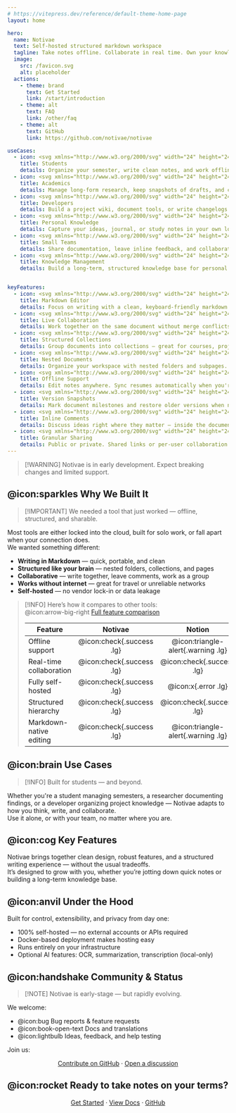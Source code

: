 ```yaml
---
# https://vitepress.dev/reference/default-theme-home-page
layout: home

hero:
  name: Notivae
  text: Self-hosted structured markdown workspace
  tagline: Take notes offline. Collaborate in real time. Own your knowledge.
  image:
    src: /favicon.svg
    alt: placeholder
  actions:
    - theme: brand
      text: Get Started
      link: /start/introduction
    - theme: alt
      text: FAQ
      link: /other/faq
    - theme: alt
      text: GitHub
      link: https://github.com/notivae/notivae

useCases:
  - icon: <svg xmlns="http://www.w3.org/2000/svg" width="24" height="24" viewBox="0 0 24 24" fill="none" stroke="currentColor" stroke-width="2" stroke-linecap="round" stroke-linejoin="round" class="lucide lucide-graduation-cap-icon lucide-graduation-cap"><path d="M21.42 10.922a1 1 0 0 0-.019-1.838L12.83 5.18a2 2 0 0 0-1.66 0L2.6 9.08a1 1 0 0 0 0 1.832l8.57 3.908a2 2 0 0 0 1.66 0z"/><path d="M22 10v6"/><path d="M6 12.5V16a6 3 0 0 0 12 0v-3.5"/></svg>
    title: Students
    details: Organize your semester, write clean notes, and work offline from anywhere.
  - icon: <svg xmlns="http://www.w3.org/2000/svg" width="24" height="24" viewBox="0 0 24 24" fill="none" stroke="currentColor" stroke-width="2" stroke-linecap="round" stroke-linejoin="round" class="lucide lucide-microscope-icon lucide-microscope"><path d="M6 18h8"/><path d="M3 22h18"/><path d="M14 22a7 7 0 1 0 0-14h-1"/><path d="M9 14h2"/><path d="M9 12a2 2 0 0 1-2-2V6h6v4a2 2 0 0 1-2 2Z"/><path d="M12 6V3a1 1 0 0 0-1-1H9a1 1 0 0 0-1 1v3"/></svg>
    title: Academics
    details: Manage long-form research, keep snapshots of drafts, and collaborate with peers.
  - icon: <svg xmlns="http://www.w3.org/2000/svg" width="24" height="24" viewBox="0 0 24 24" fill="none" stroke="currentColor" stroke-width="2" stroke-linecap="round" stroke-linejoin="round" class="lucide lucide-code-icon lucide-code"><path d="m16 18 6-6-6-6"/><path d="m8 6-6 6 6 6"/></svg>
    title: Developers
    details: Build a project wiki, document tools, or write changelogs with markdown and versioning.
  - icon: <svg xmlns="http://www.w3.org/2000/svg" width="24" height="24" viewBox="0 0 24 24" fill="none" stroke="currentColor" stroke-width="2" stroke-linecap="round" stroke-linejoin="round" class="lucide lucide-book-lock-icon lucide-book-lock"><path d="M18 6V4a2 2 0 1 0-4 0v2"/><path d="M20 15v6a1 1 0 0 1-1 1H6.5a1 1 0 0 1 0-5H20"/><path d="M4 19.5v-15A2.5 2.5 0 0 1 6.5 2H10"/><rect x="12" y="6" width="8" height="5" rx="1"/></svg>
    title: Personal Knowledge
    details: Capture your ideas, journal, or study notes in your own local-first knowledge system.
  - icon: <svg xmlns="http://www.w3.org/2000/svg" width="24" height="24" viewBox="0 0 24 24" fill="none" stroke="currentColor" stroke-width="2" stroke-linecap="round" stroke-linejoin="round" class="lucide lucide-building2-icon lucide-building-2"><path d="M6 22V4a2 2 0 0 1 2-2h8a2 2 0 0 1 2 2v18Z"/><path d="M6 12H4a2 2 0 0 0-2 2v6a2 2 0 0 0 2 2h2"/><path d="M18 9h2a2 2 0 0 1 2 2v9a2 2 0 0 1-2 2h-2"/><path d="M10 6h4"/><path d="M10 10h4"/><path d="M10 14h4"/><path d="M10 18h4"/></svg>
    title: Small Teams
    details: Share documentation, leave inline feedback, and collaborate in real time on team knowledge and handbooks.
  - icon: <svg xmlns="http://www.w3.org/2000/svg" width="24" height="24" viewBox="0 0 24 24" fill="none" stroke="currentColor" stroke-width="2" stroke-linecap="round" stroke-linejoin="round" class="lucide lucide-brain-icon lucide-brain"><path d="M12 18V5"/><path d="M15 13a4.17 4.17 0 0 1-3-4 4.17 4.17 0 0 1-3 4"/><path d="M17.598 6.5A3 3 0 1 0 12 5a3 3 0 1 0-5.598 1.5"/><path d="M17.997 5.125a4 4 0 0 1 2.526 5.77"/><path d="M18 18a4 4 0 0 0 2-7.464"/><path d="M19.967 17.483A4 4 0 1 1 12 18a4 4 0 1 1-7.967-.517"/><path d="M6 18a4 4 0 0 1-2-7.464"/><path d="M6.003 5.125a4 4 0 0 0-2.526 5.77"/></svg>
    title: Knowledge Management
    details: Build a long-term, structured knowledge base for personal growth, team alignment, or learning over time.


keyFeatures:
  - icon: <svg xmlns="http://www.w3.org/2000/svg" width="24" height="24" viewBox="0 0 24 24" fill="none" stroke="currentColor" stroke-width="2" stroke-linecap="round" stroke-linejoin="round" class="lucide lucide-pen-line-icon lucide-pen-line"><path d="M12 20h9"/><path d="M16.376 3.622a1 1 0 0 1 3.002 3.002L7.368 18.635a2 2 0 0 1-.855.506l-2.872.838a.5.5 0 0 1-.62-.62l.838-2.872a2 2 0 0 1 .506-.854z"/></svg>
    title: Markdown Editor
    details: Focus on writing with a clean, keyboard-friendly markdown interface.
  - icon: <svg xmlns="http://www.w3.org/2000/svg" width="24" height="24" viewBox="0 0 24 24" fill="none" stroke="currentColor" stroke-width="2" stroke-linecap="round" stroke-linejoin="round" class="lucide lucide-users-icon lucide-users"><path d="M16 21v-2a4 4 0 0 0-4-4H6a4 4 0 0 0-4 4v2"/><path d="M16 3.128a4 4 0 0 1 0 7.744"/><path d="M22 21v-2a4 4 0 0 0-3-3.87"/><circle cx="9" cy="7" r="4"/></svg>
    title: Live Collaboration
    details: Work together on the same document without merge conflicts.
  - icon: <svg xmlns="http://www.w3.org/2000/svg" width="24" height="24" viewBox="0 0 24 24" fill="none" stroke="currentColor" stroke-width="2" stroke-linecap="round" stroke-linejoin="round" class="lucide lucide-layers"><polygon points="12 2 2 7 12 12 22 7 12 2"/><polyline points="2 17 12 22 22 17"/><polyline points="2 12 12 17 22 12"/></svg>
    title: Structured Collections
    details: Group documents into collections — great for courses, projects, or multi-part topics.
  - icon: <svg xmlns="http://www.w3.org/2000/svg" width="24" height="24" viewBox="0 0 24 24" fill="none" stroke="currentColor" stroke-width="2" stroke-linecap="round" stroke-linejoin="round" class="lucide lucide-folder-tree-icon lucide-folder-tree"><path d="M20 10a1 1 0 0 0 1-1V6a1 1 0 0 0-1-1h-2.5a1 1 0 0 1-.8-.4l-.9-1.2A1 1 0 0 0 15 3h-2a1 1 0 0 0-1 1v5a1 1 0 0 0 1 1Z"/><path d="M20 21a1 1 0 0 0 1-1v-3a1 1 0 0 0-1-1h-2.9a1 1 0 0 1-.88-.55l-.42-.85a1 1 0 0 0-.92-.6H13a1 1 0 0 0-1 1v5a1 1 0 0 0 1 1Z"/><path d="M3 5a2 2 0 0 0 2 2h3"/><path d="M3 3v13a2 2 0 0 0 2 2h3"/></svg>
    title: Nested Documents
    details: Organize your workspace with nested folders and subpages.
  - icon: <svg xmlns="http://www.w3.org/2000/svg" width="24" height="24" viewBox="0 0 24 24" fill="none" stroke="currentColor" stroke-width="2" stroke-linecap="round" stroke-linejoin="round" class="lucide lucide-wifi-off-icon lucide-wifi-off"><path d="M12 20h.01"/><path d="M8.5 16.429a5 5 0 0 1 7 0"/><path d="M5 12.859a10 10 0 0 1 5.17-2.69"/><path d="M19 12.859a10 10 0 0 0-2.007-1.523"/><path d="M2 8.82a15 15 0 0 1 4.177-2.643"/><path d="M22 8.82a15 15 0 0 0-11.288-3.764"/><path d="m2 2 20 20"/></svg>
    title: Offline Support
    details: Edit notes anywhere. Sync resumes automatically when you're reconnected.
  - icon: <svg xmlns="http://www.w3.org/2000/svg" width="24" height="24" viewBox="0 0 24 24" fill="none" stroke="currentColor" stroke-width="2" stroke-linecap="round" stroke-linejoin="round" class="lucide lucide-history-icon lucide-history"><path d="M3 12a9 9 0 1 0 9-9 9.75 9.75 0 0 0-6.74 2.74L3 8"/><path d="M3 3v5h5"/><path d="M12 7v5l4 2"/></svg>
    title: Version Snapshots
    details: Mark document milestones and restore older versions when needed.
  - icon: <svg xmlns="http://www.w3.org/2000/svg" width="24" height="24" viewBox="0 0 24 24" fill="none" stroke="currentColor" stroke-width="2" stroke-linecap="round" stroke-linejoin="round" class="lucide lucide-message-circle-more-icon lucide-message-circle-more"><path d="M7.9 20A9 9 0 1 0 4 16.1L2 22Z"/><path d="M8 12h.01"/><path d="M12 12h.01"/><path d="M16 12h.01"/></svg>
    title: Inline Comments
    details: Discuss ideas right where they matter — inside the document.
  - icon: <svg xmlns="http://www.w3.org/2000/svg" width="24" height="24" viewBox="0 0 24 24" fill="none" stroke="currentColor" stroke-width="2" stroke-linecap="round" stroke-linejoin="round" class="lucide lucide-share2-icon lucide-share-2"><circle cx="18" cy="5" r="3"/><circle cx="6" cy="12" r="3"/><circle cx="18" cy="19" r="3"/><line x1="8.59" x2="15.42" y1="13.51" y2="17.49"/><line x1="15.41" x2="8.59" y1="6.51" y2="10.49"/></svg>
    title: Granular Sharing
    details: Public or private. Shared links or per-user collaboration — you're in control.
---
```


<script setup>
import { VPFeatures } from "vitepress/theme";
import { useData } from "vitepress";

const { frontmatter: fm } = useData();
</script>
<style>
.VPFeature .title {
  margin: 0;
  border-top: none;
  padding-top: unset;
}
</style>

> [!WARNING] Notivae is in early development. Expect breaking changes and limited support.

## @icon:sparkles Why We Built It

> [!IMPORTANT] We needed a tool that just worked — offline, structured, and sharable.

Most tools are either locked into the cloud, built for solo work, or fall apart when your connection does.  
We wanted something different:

- **Writing in Markdown** — quick, portable, and clean
- **Structured like your brain** — nested folders, collections, and pages
- **Collaborative** — write together, leave comments, work as a group
- **Works without internet** — great for travel or unreliable networks
- **Self-hosted** — no vendor lock-in or data leakage

> [!INFO] Here’s how it compares to other tools:  
> @icon:arrow-big-right [Full feature comparison](./start/introduction.md#🔍-feature-comparison)
> 
> | Feature                 |          Notivae          |               Notion               |              Obsidian              |
> |-------------------------|:-------------------------:|:----------------------------------:|:----------------------------------:|
> | Offline support         | @icon:check{.success .lg} | @icon:triangle-alert{.warning .lg} |     @icon:check{.success .lg}      |
> | Real-time collaboration | @icon:check{.success .lg} |     @icon:check{.success .lg}      |        @icon:x{.error .lg}         |
> | Fully self-hosted       | @icon:check{.success .lg} |        @icon:x{.error .lg}         |     @icon:check{.success .lg}      |
> | Structured hierarchy    | @icon:check{.success .lg} |     @icon:check{.success .lg}      | @icon:triangle-alert{.warning .lg} |
> | Markdown-native editing | @icon:check{.success .lg} | @icon:triangle-alert{.warning .lg} |     @icon:check{.success .lg}      |


## @icon:brain Use Cases

> [!INFO] Built for students — and beyond.

Whether you're a student managing semesters, a researcher documenting findings, or a developer organizing project knowledge — Notivae adapts to how you think, write, and collaborate.  
Use it alone, or with your team, no matter where you are.

<div style="--vp-layout-max-width: 920px; margin: 0 auto;">
    <VPFeatures style="padding: 0;" :features="fm.useCases" />
</div>

## @icon:cog Key Features

Notivae brings together clean design, robust features, and a structured writing experience — without the usual tradeoffs.  
It’s designed to grow with you, whether you’re jotting down quick notes or building a long-term knowledge base.

<VPFeatures style="padding: 0;" :features="fm.keyFeatures" />

## @icon:anvil Under the Hood

Built for control, extensibility, and privacy from day one:

- 100% self-hosted — no external accounts or APIs required
- Docker-based deployment makes hosting easy
- Runs entirely on your infrastructure
- Optional AI features: OCR, summarization, transcription (local-only)


## @icon:handshake Community & Status

> [!NOTE] Notivae is early-stage — but rapidly evolving.

We welcome:

- @icon:bug Bug reports & feature requests
- @icon:book-open-text Docs and translations
- @icon:lightbulb Ideas, feedback, and help testing

Join us:
<div style="text-align: center">

[Contribute on GitHub](https://github.com/notivae/notivae) · [Open a discussion](https://github.com/notivae/notivae/discussions)
</div>


## @icon:rocket Ready to take notes on your terms?

<div style="text-align: center">

[Get Started](./start/introduction.md) · [View Docs](./start/introduction.md) · [GitHub](https://github.com/notivae/notivae)
</div>
